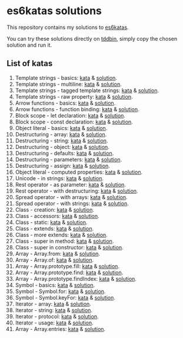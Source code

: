 # es6katas solutions

This repository contains my solutions to [es6katas](http://es6katas.org/).

You can try these solutions directly on [tddbin](http://tddbin.com/), simply copy the chosen solution and run it.

## List of katas

1. Template strings - basics: [kata](src/template-strings/001-basics/kata.js) & [solution](src/template-strings/001-basics/solution.js).
2. Template strings - multiline: [kata](src/template-strings/002-multiline/kata.js) & [solution](src/template-strings/002-multiline/solution.js).
3. Template strings - tagged template strings: [kata](src/template-strings/003-tagged-template-strings/kata.js) & [solution](src/template-strings/003-tagged-template-strings/solution.js).
4. Template strings - raw property: [kata](src/template-strings/004-raw-property/kata.js) & [solution](src/template-strings/004-raw-property/solution.js).
5. Arrow functions - basics: [kata](src/arrow-functions/005-basics/kata.js) & [solution](src/arrow-functions/005-basics/solution.js).
6. Arrow functions - function binding: [kata](src/arrow-functions/006-function-binding/kata.js) & [solution](src/arrow-functions/006-function-binding/solution.js).
7. Block scope - let declaration: [kata](src/block-scope/007-let-declaration/kata.js) & [solution](src/block-scope/007-let-declaration/solution.js).
8. Block scope - const declaration: [kata](src/block-scope/008-const-declaration/kata.js) & [solution](src/block-scope/008-const-declaration/solution.js).
9. Object literal - basics: [kata](src/object-literal/009-basics/kata.js) & [solution](src/object-literal/009-basics/solution.js).
10. Destructuring - array: [kata](src/destructuring/010-array/kata.js) & [solution](src/destructuring/010-array/solution.js).
11. Destructuring - string: [kata](src/destructuring/011-string/kata.js) & [solution](src/destructuring/011-string/solution.js).
12. Destructuring - object: [kata](src/destructuring/012-object/kata.js) & [solution](src/destructuring/012-object/solution.js).
13. Destructuring - defaults: [kata](src/destructuring/013-defaults/kata.js) & [solution](src/destructuring/013-defaults/solution.js).
14. Destructuring - parameters: [kata](src/destructuring/014-parameters/kata.js) & [solution](src/destructuring/014-parameters/solution.js).
15. Destructuring - assign: [kata](src/destructuring/015-assign/kata.js) & [solution](src/destructuring/015-assign/solution.js).
16. Object literal - computed properties: [kata](src/object-literal/016-computed-properties/kata.js) & [solution](src/object-literal/016-computed-properties/solution.js).
17. Unicode - in strings: [kata](src/unicode/017-in-strings/kata.js) & [solution](src/unicode/017-in-strings/solution.js).
18. Rest operator - as parameter: [kata](src/rest-operator/018-as-parameter/kata.js) & [solution](src/rest-operator/018-as-parameter/solution.js).
19. Rest operator - with destructuring: [kata](src/rest-operator/019-with-destructuring/kata.js) & [solution](src/rest-operator/019-with-destructuring/solution.js).
20. Spread operator - with arrays: [kata](src/spread-operator/020-with-arrays/kata.js) & [solution](src/spread-operator/020-with-arrays/solution.js).
21. Spread operator - with strings: [kata](src/spread-operator/021-with-strings/kata.js) & [solution](src/spread-operator/021-with-strings/solution.js).
22. Class - creation: [kata](src/class/022-creation/kata.js) & [solution](src/class/022-creation/solution.js).
23. Class - accessors: [kata](src/class/023-accessors/kata.js) & [solution](src/class/023-accessors/solution.js).
24. Class - static: [kata](src/class/024-static/kata.js) & [solution](src/class/024-static/solution.js).
25. Class - extends: [kata](src/class/025-extends/kata.js) & [solution](src/class/025-extends/solution.js).
26. Class - more extends: [kata](src/class/026-more-extends/kata.js) & [solution](src/class/026-more-extends/solution.js).
27. Class - super in method: [kata](src/class/027-super-in-method/kata.js) & [solution](src/class/027-super-in-method/solution.js).
28. Class - super in constructor: [kata](src/class/028-super-in-constructor/kata.js) & [solution](src/class/028-super-in-constructor/solution.js).
29. Array - Array.from: [kata](src/array/029-array-from/kata.js) & [solution](src/array/029-array-from/solution.js).
30. Array - Array.of: [kata](src/array/030-array-of/kata.js) & [solution](src/array/030-array-of/solution.js).
31. Array - Array.prototype.fill: [kata](src/array/031-array-fill/kata.js) & [solution](src/array/031-array-fill/solution.js).
32. Array - Array.prototype.find: [kata](src/array/032-array-find/kata.js) & [solution](src/array/032-array-find/solution.js).
33. Array - Array.prototype.findIndex: [kata](src/array/033-array-findIndex/kata.js) & [solution](src/array/033-array-findIndex/solution.js).
34. Symbol - basics: [kata](src/symbol/034-basics/kata.js) & [solution](src/symbol/034-basics/solution.js).
35. Symbol - Symbol.for: [kata](src/symbol/035-symbol-for/kata.js) & [solution](src/symbol/035-symbol-for/solution.js).
36. Symbol - Symbol.keyFor: [kata](src/symbol/036-symbol-keyFor/kata.js) & [solution](src/symbol/036-symbol-keyFor/solution.js).
37. Iterator - array: [kata](src/iterator/037-iterable-array/kata.js) & [solution](src/iterator/037-iterable-array/solution.js).
38. Iterator - string: [kata](src/iterator/038-iterable-string/kata.js) & [solution](src/iterator/038-iterable-string/solution.js).
39. Iterator - protocol: [kata](src/iterator/039-protocol/kata.js) & [solution](src/iterator/039-protocol/solution.js).
40. Iterator - usage: [kata](src/iterator/040-usage/kata.js) & [solution](src/iterator/040-usage/solution.js).
41. Array - Array.entries: [kata](src/array/041-array-entries/kata.js) & [solution](src/array/041-array-entries/solution.js).
